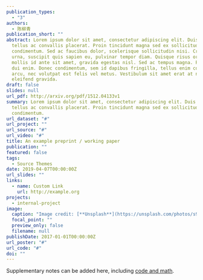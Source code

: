 ```yaml
---
publication_types:
  - "3"
authors:
  - 陈柳青
publication_short: ""
abstract: Lorem ipsum dolor sit amet, consectetur adipiscing elit. Duis posuere
  tellus ac convallis placerat. Proin tincidunt magna sed ex sollicitudin
  condimentum. Sed ac faucibus dolor, scelerisque sollicitudin nisi. Cras purus
  urna, suscipit quis sapien eu, pulvinar tempor diam. Quisque risus orci,
  mollis id ante sit amet, gravida egestas nisl. Sed ac tempus magna. Proin in
  dui enim. Donec condimentum, sem id dapibus fringilla, tellus enim condimentum
  arcu, nec volutpat est felis vel metus. Vestibulum sit amet erat at nulla
  eleifend gravida.
draft: false
slides: null
url_pdf: http://arxiv.org/pdf/1512.04133v1
summary: Lorem ipsum dolor sit amet, consectetur adipiscing elit. Duis posuere
  tellus ac convallis placerat. Proin tincidunt magna sed ex sollicitudin
  condimentum.
url_dataset: "#"
url_project: ""
url_source: "#"
url_video: "#"
title: An example preprint / working paper
publication: ""
featured: false
tags:
  - Source Themes
date: 2019-04-07T00:00:00Z
url_slides: ""
links:
  - name: Custom Link
    url: http://example.org
projects:
  - internal-project
image:
  caption: "Image credit: [**Unsplash**](https://unsplash.com/photos/s9CC2SKySJM)"
  focal_point: ""
  preview_only: false
  filename: null
publishDate: 2017-01-01T00:00:00Z
url_poster: "#"
url_code: "#"
doi: ""
---
```


Supplementary notes can be added here, including [code and math](https://wowchemy.com/docs/content/writing-markdown-latex/).
